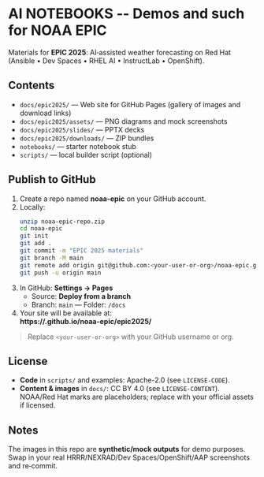 # AI NOTEBOOKS -- Demos and such for NOAA EPIC

Materials for **EPIC 2025**: AI‑assisted weather forecasting on Red Hat (Ansible • Dev Spaces • RHEL AI • InstructLab • OpenShift).

## Contents
- `docs/epic2025/` — Web site for GitHub Pages (gallery of images and download links)
- `docs/epic2025/assets/` — PNG diagrams and mock screenshots
- `docs/epic2025/slides/` — PPTX decks
- `docs/epic2025/downloads/` — ZIP bundles
- `notebooks/` — starter notebook stub
- `scripts/` — local builder script (optional)

## Publish to GitHub

1. Create a repo named **noaa-epic** on your GitHub account.
2. Locally:
   ```bash
   unzip noaa-epic-repo.zip
   cd noaa-epic
   git init
   git add .
   git commit -m "EPIC 2025 materials"
   git branch -M main
   git remote add origin git@github.com:<your-user-or-org>/noaa-epic.git
   git push -u origin main
   ```
3. In GitHub: **Settings → Pages**  
   - Source: **Deploy from a branch**  
   - Branch: `main` — Folder: `/docs`  
4. Your site will be available at:  
   **https://<your-user-or-org>.github.io/noaa-epic/epic2025/**

> Replace `<your-user-or-org>` with your GitHub username or org.

## License
- **Code** in `scripts/` and examples: Apache-2.0 (see `LICENSE-CODE`).
- **Content & images** in `docs/`: CC BY 4.0 (see `LICENSE-CONTENT`).  
  NOAA/Red Hat marks are placeholders; replace with your official assets if licensed.

## Notes
The images in this repo are **synthetic/mock outputs** for demo purposes. Swap in your real HRRR/NEXRAD/Dev Spaces/OpenShift/AAP screenshots and re‑commit.
